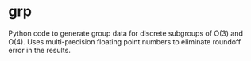 # grp

Python code to generate group data for discrete subgroups of O(3) and O(4).
Uses multi-precision floating point numbers to eliminate roundoff error in
the results.
